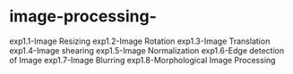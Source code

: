 # image-processing-
exp1.1-Image Resizing
exp1.2-Image Rotation
exp1.3-Image Translation
exp1.4-Image shearing 
exp1.5-Image Normalization
exp1.6-Edge detection of Image
exp1.7-Image Blurring
exp1.8-Morphological Image Processing
